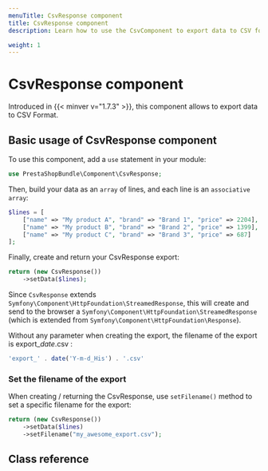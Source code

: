 ```yaml
---
menuTitle: CsvResponse component
title: CsvResponse component
description: Learn how to use the CsvComponent to export data to CSV format

weight: 1
---
```


# CsvResponse component

Introduced in {{< minver v="1.7.3" >}}, this component allows to export data to CSV Format. 

## Basic usage of CsvResponse component

To use this component, add a `use` statement in your module: 

```php
use PrestaShopBundle\Component\CsvResponse;
```

Then, build your data as an `array` of lines, and each line is an `associative array`:

```php
$lines = [
    ["name" => "My product A", "brand" => "Brand 1", "price" => 2204],
    ["name" => "My product B", "brand" => "Brand 2", "price" => 1399],
    ["name" => "My product C", "brand" => "Brand 3", "price" => 687]
];
```

Finally, create and return your CsvResponse export: 

```php
return (new CsvResponse())
    ->setData($lines);
```

Since `CsvResponse` extends `Symfony\Component\HttpFoundation\StreamedResponse`, this will create and send to the browser a `Symfony\Component\HttpFoundation\StreamedResponse` (which is extended from `Symfony\Component\HttpFoundation\Response`).

Without any parameter when creating the export, the filename of the export is export_*date*.csv :

```php
'export_' . date('Y-m-d_His') . '.csv'
```

### Set the filename of the export

When creating / returning the CsvResponse, use `setFilename()` method to set a specific filename for the export:

```php
return (new CsvResponse())
    ->setData($lines)
    ->setFilename("my_awesome_export.csv");
```

## Class reference

